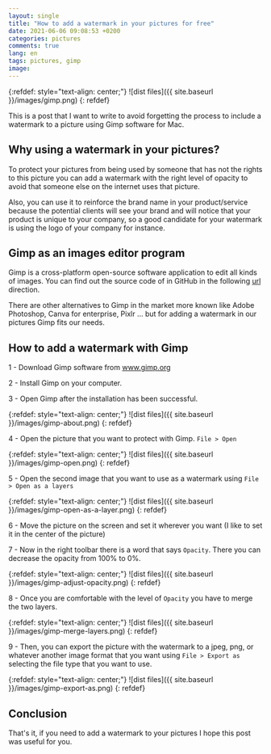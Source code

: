 ```yaml
---
layout: single
title: "How to add a watermark in your pictures for free"
date: 2021-06-06 09:08:53 +0200
categories: pictures
comments: true
lang: en
tags: pictures, gimp
image: 
---
```


{:refdef: style="text-align: center;"}
![dist files]({{ site.baseurl }}/images/gimp.png)
{: refdef}

This is a post that I want to write to avoid forgetting the process to include a watermark to a picture using Gimp software for Mac.

## Why using a watermark in your pictures?
To protect your pictures from being used by someone that has not the rights to this picture you can add a watermark with the right level of opacity to avoid that someone else on the internet uses that picture. 

Also, you can use it to reinforce the brand name in your product/service because the potential clients will see your brand and will notice that your product is unique to your company, so a good candidate for your watermark is using the logo of your company for instance. 

## Gimp as an images editor program

Gimp is a cross-platform open-source software application to edit all kinds of images. You can find out the source code of in GitHub in the following <a href="https://github.com/GNOME/gimp">url</a> direction. 

There are other alternatives to Gimp in the market more known like Adobe Photoshop, Canva for enterprise, Pixlr ... but for adding a watermark in our pictures Gimp fits our needs.

## How to add a watermark with Gimp

1 - Download Gimp software from <a href="www.gimp.org">www.gimp.org</a>

2 - Install Gimp on your computer.

3 - Open Gimp after the installation has been successful.

{:refdef: style="text-align: center;"}
![dist files]({{ site.baseurl }}/images/gimp-about.png)
{: refdef}

4 - Open the picture that you want to protect with Gimp. `File > Open`

{:refdef: style="text-align: center;"}
![dist files]({{ site.baseurl }}/images/gimp-open.png)
{: refdef}

5 - Open the second image that you want to use as a watermark using `File > Open as a layers`

{:refdef: style="text-align: center;"}
![dist files]({{ site.baseurl }}/images/gimp-open-as-a-layer.png)
{: refdef}

6 - Move the picture on the screen and set it wherever you want (I like to set it in the center of the picture) 

7 - Now in the right toolbar there is a word that says `Opacity`. There you can decrease the opacity from 100% to 0%.

{:refdef: style="text-align: center;"}
![dist files]({{ site.baseurl }}/images/gimp-adjust-opacity.png)
{: refdef}

8 - Once you are comfortable with the level of `Opacity` you have to merge the two layers.

{:refdef: style="text-align: center;"}
![dist files]({{ site.baseurl }}/images/gimp-merge-layers.png)
{: refdef}

9 - Then, you can export the picture with the watermark to a jpeg, png, or whatever another image format that you want using `File > Export as` selecting the file type that you want to use.  

{:refdef: style="text-align: center;"}
![dist files]({{ site.baseurl }}/images/gimp-export-as.png)
{: refdef}

## Conclusion

That's it, if you need to add a watermark to your pictures I hope this post was useful for you. 
